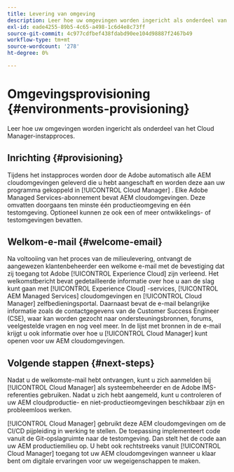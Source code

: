 ```yaml
---
title: Levering van omgeving
description: Leer hoe uw omgevingen worden ingericht als onderdeel van het Cloud Manager-instapproces.
exl-id: eade4255-89b5-4c65-a498-1c6d4e8c73ff
source-git-commit: 4c977cdfbef438fdabd90ee104d98887f2467b49
workflow-type: tm+mt
source-wordcount: '278'
ht-degree: 0%

---
```



# Omgevingsprovisioning {#environments-provisioning}

Leer hoe uw omgevingen worden ingericht als onderdeel van het Cloud Manager-instapproces.

## Inrichting {#provisioning}

Tijdens het instapproces worden door de Adobe automatisch alle AEM cloudomgevingen geleverd die u hebt aangeschaft en worden deze aan uw programma gekoppeld in [!UICONTROL Cloud Manager] . Elke Adobe Managed Services-abonnement bevat AEM cloudomgevingen. Deze omvatten doorgaans ten minste één productieomgeving en één testomgeving. Optioneel kunnen ze ook een of meer ontwikkelings- of testomgevingen bevatten.

## Welkom-e-mail {#welcome-email}

Na voltooiing van het proces van de milieulevering, ontvangt de aangewezen klantenbeheerder een welkome e-mail met de bevestiging dat zij toegang tot Adobe [!UICONTROL Experience Cloud] zijn verleend. Het welkomstbericht bevat gedetailleerde informatie over hoe u aan de slag kunt gaan met [!UICONTROL Experience Cloud] -services, [!UICONTROL AEM Managed Services] cloudomgevingen en [!UICONTROL Cloud Manager] zelfbedieningsportal. Daarnaast bevat de e-mail belangrijke informatie zoals de contactgegevens van de Customer Success Engineer (CSE), waar kan worden gezocht naar ondersteuningsbronnen, forums, veelgestelde vragen en nog veel meer. In de lijst met bronnen in de e-mail krijgt u ook informatie over hoe u [!UICONTROL Cloud Manager] kunt openen voor uw AEM cloudomgevingen.

## Volgende stappen {#next-steps}

Nadat u de welkomste-mail hebt ontvangen, kunt u zich aanmelden bij [!UICONTROL Cloud Manager] als systeembeheerder en de Adobe IMS-referenties gebruiken. Nadat u zich hebt aangemeld, kunt u controleren of uw AEM cloudproductie- en niet-productieomgevingen beschikbaar zijn en probleemloos werken.

[!UICONTROL Cloud Manager] gebruikt deze AEM cloudomgevingen om de CI/CD pijpleiding in werking te stellen. De toepassing implementeert code vanuit de Git-opslagruimte naar de testomgeving. Dan stelt het de code aan uw AEM productiemilieu op. U hebt ook rechtstreeks vanuit [!UICONTROL Cloud Manager] toegang tot uw AEM cloudomgevingen wanneer u klaar bent om digitale ervaringen voor uw wegeigenschappen te maken.
